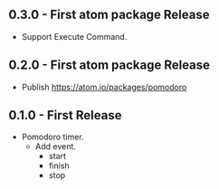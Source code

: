 ## 0.3.0 - First atom package Release
* Support Execute Command.

## 0.2.0 - First atom package Release
* Publish https://atom.io/packages/pomodoro

## 0.1.0 - First Release
* Pomodoro timer.
  * Add event.
    * start
    * finish
    * stop
